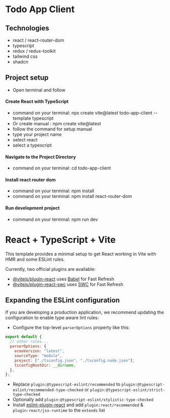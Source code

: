 # Todo App Client

## Technologies

- react / react-router-dom
- typescript
- redux / redux-toolkit
- tailwind css
- shadcn

## Project setup

- Open terminal and follow

#### Create React with TypeScript

- command on your terminal: npx create vite@latest todo-app-client --template typescript
- Or create manual : npm create vite@latest
- follow the command for setup manual
- type your project name
- select react
- select a typescript

#### Navigate to the Project Directory

- command on your terminal: cd todo-app-client

#### Install react router dom

- command on your terminal: npm install
- command on your terminal: npm install react-router-dom

#### Run development project

- command on your terminal: npm run dev

# React + TypeScript + Vite

This template provides a minimal setup to get React working in Vite with HMR and some ESLint rules.

Currently, two official plugins are available:

- [@vitejs/plugin-react](https://github.com/vitejs/vite-plugin-react/blob/main/packages/plugin-react/README.md) uses [Babel](https://babeljs.io/) for Fast Refresh
- [@vitejs/plugin-react-swc](https://github.com/vitejs/vite-plugin-react-swc) uses [SWC](https://swc.rs/) for Fast Refresh

## Expanding the ESLint configuration

If you are developing a production application, we recommend updating the configuration to enable type aware lint rules:

- Configure the top-level `parserOptions` property like this:

```js
export default {
  // other rules...
  parserOptions: {
    ecmaVersion: "latest",
    sourceType: "module",
    project: ["./tsconfig.json", "./tsconfig.node.json"],
    tsconfigRootDir: __dirname,
  },
};
```

- Replace `plugin:@typescript-eslint/recommended` to `plugin:@typescript-eslint/recommended-type-checked` or `plugin:@typescript-eslint/strict-type-checked`
- Optionally add `plugin:@typescript-eslint/stylistic-type-checked`
- Install [eslint-plugin-react](https://github.com/jsx-eslint/eslint-plugin-react) and add `plugin:react/recommended` & `plugin:react/jsx-runtime` to the `extends` list
